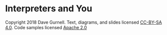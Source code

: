 # Interpreters and You

Copyright 2018 Dave Gurnell.
Text, diagrams, and slides licensed [CC-BY-SA 4.0][text-license].
Code samples licensed [Apache 2.0][code-license]

[text-license]: https://creativecommons.org/licenses/by-sa/4.0/
[code-license]: https://www.apache.org/licenses/LICENSE-2.0.html
